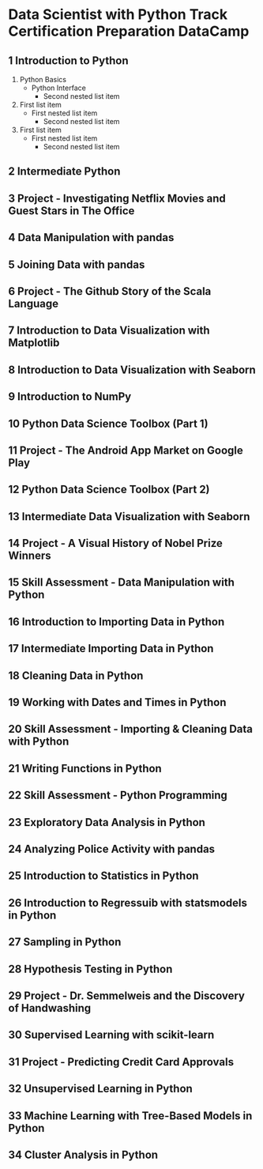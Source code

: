 # Data Scientist with Python Track Certification Preparation DataCamp
## 1 Introduction to Python
1. Python Basics
   - Python Interface
     - Second nested list item
2. First list item
   - First nested list item
     - Second nested list item
2. First list item
   - First nested list item
     - Second nested list item
## 2 Intermediate Python
## 3 Project - Investigating Netflix Movies and Guest Stars in The Office
## 4 Data Manipulation with pandas
## 5 Joining Data with pandas
## 6 Project - The Github Story of the Scala Language
## 7 Introduction to Data Visualization with Matplotlib
## 8 Introduction to Data Visualization with Seaborn
## 9 Introduction to NumPy
## 10 Python Data Science Toolbox (Part 1)
## 11 Project - The Android App Market on Google Play
## 12 Python Data Science Toolbox (Part 2)
## 13 Intermediate Data Visualization with Seaborn
## 14 Project - A Visual History of Nobel Prize Winners
## 15 Skill Assessment - Data Manipulation with Python
## 16 Introduction to Importing Data in Python
## 17 Intermediate Importing Data in Python
## 18 Cleaning Data in Python
## 19 Working with Dates and Times in Python
## 20 Skill Assessment - Importing & Cleaning Data with Python
## 21 Writing Functions in Python
## 22 Skill Assessment - Python Programming
## 23 Exploratory Data Analysis in Python
## 24 Analyzing Police Activity with pandas
## 25 Introduction to Statistics in Python
## 26 Introduction to Regressuib with statsmodels in Python
## 27 Sampling in Python
## 28 Hypothesis Testing in Python
## 29 Project - Dr. Semmelweis and the Discovery of Handwashing
## 30 Supervised Learning with scikit-learn
## 31 Project - Predicting Credit Card Approvals
## 32 Unsupervised Learning in Python
## 33 Machine Learning with Tree-Based Models in Python
## 34 Cluster Analysis in Python
